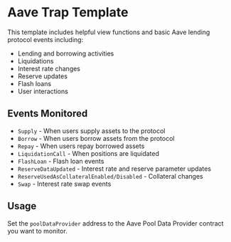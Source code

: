# Aave Trap Template

This template includes helpful view functions and basic Aave lending protocol events including:

- Lending and borrowing activities
- Liquidations
- Interest rate changes
- Reserve updates
- Flash loans
- User interactions

## Events Monitored

- `Supply` - When users supply assets to the protocol
- `Borrow` - When users borrow assets from the protocol
- `Repay` - When users repay borrowed assets
- `LiquidationCall` - When positions are liquidated
- `FlashLoan` - Flash loan events
- `ReserveDataUpdated` - Interest rate and reserve parameter updates
- `ReserveUsedAsCollateralEnabled/Disabled` - Collateral changes
- `Swap` - Interest rate swap events

## Usage

Set the `poolDataProvider` address to the Aave Pool Data Provider contract you want to monitor.
